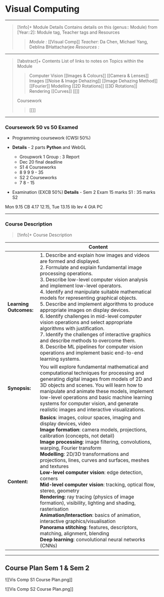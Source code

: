 # Visual Computing 
---
> [!info]+ Module Details
> Contains details on this (genus:: Module) from [Year::2]: Module tag, Teacher tags and Resources 
> > *Module :* [[Visual Comp]]
> > *Teacher*: Da Chen, Michael Yang, Deblina BHattacharjee
> > *Resources :*

---
> [!abstract]+ Contents
> List of links to notes on Topics within the Module
> > Computer Vision
> >[[Images & Colours]]
> >[[Camera & Lenses]]
> > Images
> > [[Noise & Image Dehazing]]
> > [[Image Dehazing Method]]
> > [[Fourier]]
> > Modelling 
> > [[2D Rotations]]
> > [[3D Rotations]]
> > Rendering
> > [[Curves]]
> > [[]]
> > 
> 
> Coursework
> > [[]]

---
### Coursework 50 vs 50 Examed
- Programming coursework (CWSI 50%)
- **Details** - 2 parts **Python** and WebGL
	- Groupwork 1 Group : 3 Report
	- Dec 20 final deadline
	- S1 4 Courseworks 
	- 8 9 9 9 - 35
	- S2 2 Courseworks
	- 7 8 - 15
	
- Examination (EXCB 50%)
	**Details** - Sem 2 Exam 
	15 marks S1 : 35 marks S2


Mon 9.15 CB 4.17 12.15, Tue 13.15 lib lev 4 GtA PC 

---
### Course Description

> [!info]+  Course Description
> 
|                        | Content                                                                                                                                                                                                                                                                                                                                                                                                                                                                                                                                                                                                                                                                                                                                                                                                                                                      |
| ---------------------- | ------------------------------------------------------------------------------------------------------------------------------------------------------------------------------------------------------------------------------------------------------------------------------------------------------------------------------------------------------------------------------------------------------------------------------------------------------------------------------------------------------------------------------------------------------------------------------------------------------------------------------------------------------------------------------------------------------------------------------------------------------------------------------------------------------------------------------------------------------------ |
| **Learning Outcomes:** | 1. Describe and explain how images and videos are formed and displayed. <br>2. Formulate and explain fundamental image processing operations. <br>3. Describe low-level computer vision analysis and implement low-level operators. <br>4. Identify and manipulate suitable mathematical models for representing graphical objects. <br>5. Describe and implement algorithms to produce appropriate images on display devices. <br>6. Identify challenges in mid-level computer vision operations and select appropriate algorithms with justification. <br>7. Identify the challenges of interactive graphics and describe methods to overcome them. <br>8. Describe ML pipelines for computer vision operations and implement basic end-to-end learning systems.                                                                                           |
| **Synopsis:**          | You will explore fundamental mathematical and computational techniques for processing and generating digital images from models of 2D and 3D objects and scenes. You will learn how to manipulate and animate these models, implement low-level operations and basic machine learning systems for computer vision, and generate realistic images and interactive visualizations.                                                                                                                                                                                                                                                                                                                                                                                                                                                                             |
| **Content:**           | **Basics**: images, colour spaces, imaging and display devices, video  <br>**Image formation**: camera models, projections, calibration (concepts, not detail)  <br>**Image processing**: image filtering, convolutions, warping, Fourier transform  <br>**Modelling**: 2D/3D transformations and projections, lines, curves and surfaces, meshes and textures  <br>**Low-level computer vision**: edge detection, corners  <br>**Mid-level computer vision**: tracking, optical flow, stereo, geometry  <br>**Rendering**: ray tracing (physics of image formation), visibility, lighting and shading, rasterisation  <br>**Animation/Interaction**: basics of animation, interactive graphics/visualisation  <br>**Panorama stitching**: features, descriptors, matching, alignment, blending  <br>**Deep learning**: convolutional neural networks (CNNs) |

---
## Course Plan Sem 1 & Sem 2

![[Vis Comp S1 Course Plan.png]]

![[Vis Comp S2 Course Plan.png]]


